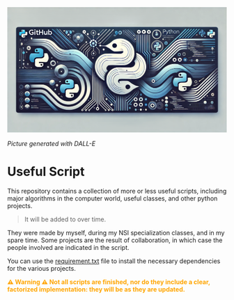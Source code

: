 <img src=".\Pictures\DALL_E_banner.png" alt="DALL-E Picture">  

*Picture generated with DALL-E*

# Useful Script


This repository contains a collection of more or less useful scripts, including major algorithms in the computer world, useful classes, and other python projects.

> It will be added to over time.

They were made by myself, during my NSI specialization classes, and in my spare time. Some projects are the result of collaboration, in which case the people involved are indicated in the script.

You can use the [requirement.txt](requirements.txt) file to install the necessary dependencies for the various projects.

<div style="color: orange; font-weight: bold;">
  ⚠️ Warning ⚠️ Not all scripts are finished, nor do they include a clear, factorized implementation: they will be as they are updated.
</div> 
